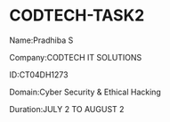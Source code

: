 # CODTECH-TASK2
Name:Pradhiba S

Company:CODTECH IT SOLUTIONS

ID:CT04DH1273

Domain:Cyber Security & Ethical Hacking

Duration:JULY 2 TO AUGUST 2
